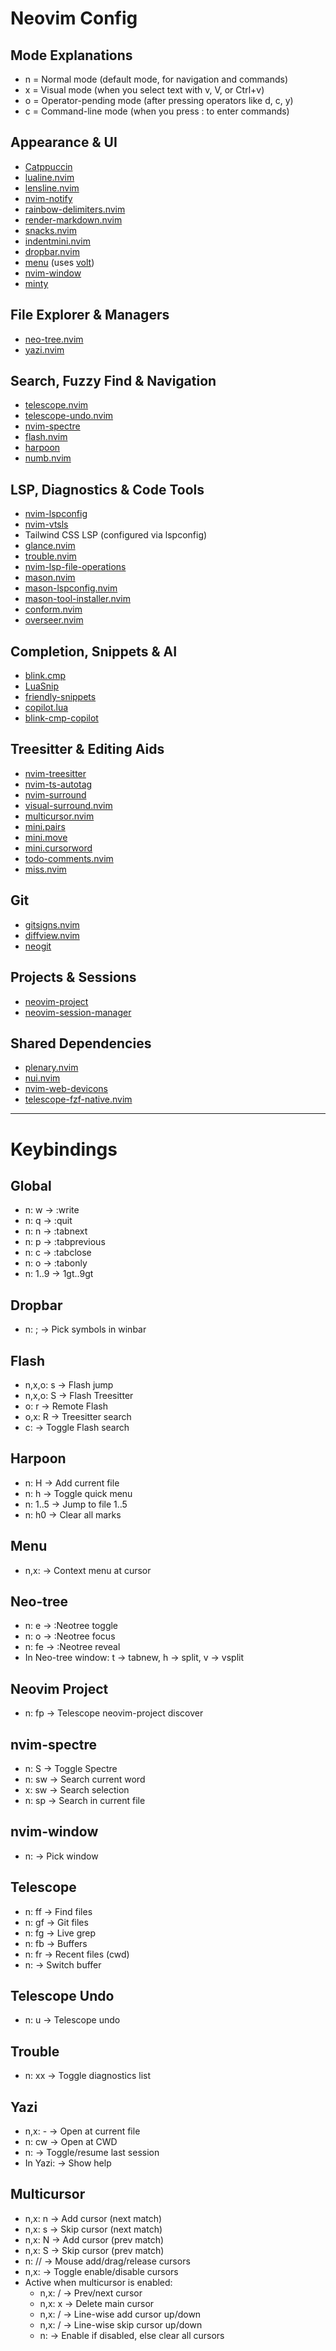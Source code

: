 # Neovim Config

## Mode Explanations
- n = Normal mode (default mode, for navigation and commands)
- x = Visual mode (when you select text with v, V, or Ctrl+v)
- o = Operator-pending mode (after pressing operators like d, c, y)
- c = Command-line mode (when you press : to enter commands)

## Appearance & UI
- [Catppuccin](https://github.com/catppuccin/nvim)
- [lualine.nvim](https://github.com/nvim-lualine/lualine.nvim)
- [lensline.nvim](https://github.com/oribarilan/lensline.nvim)
- [nvim-notify](https://github.com/rcarriga/nvim-notify)
- [rainbow-delimiters.nvim](https://github.com/HiPhish/rainbow-delimiters.nvim)
- [render-markdown.nvim](https://github.com/MeanderingProgrammer/render-markdown.nvim)
- [snacks.nvim](https://github.com/folke/snacks.nvim)
- [indentmini.nvim](https://github.com/nvimdev/indentmini.nvim)
- [dropbar.nvim](https://github.com/Bekaboo/dropbar.nvim)
- [menu](https://github.com/nvzone/menu) (uses [volt](https://github.com/nvzone/volt))
- [nvim-window](https://github.com/yorickpeterse/nvim-window)
- [minty](https://github.com/nvzone/minty)

## File Explorer & Managers
- [neo-tree.nvim](https://github.com/nvim-neo-tree/neo-tree.nvim)
- [yazi.nvim](https://github.com/mikavilpas/yazi.nvim)

## Search, Fuzzy Find & Navigation
- [telescope.nvim](https://github.com/nvim-telescope/telescope.nvim)
- [telescope-undo.nvim](https://github.com/debugloop/telescope-undo.nvim)
- [nvim-spectre](https://github.com/nvim-pack/nvim-spectre)
- [flash.nvim](https://github.com/folke/flash.nvim)
- [harpoon](https://github.com/ThePrimeagen/harpoon)
- [numb.nvim](https://github.com/nacro90/numb.nvim)

## LSP, Diagnostics & Code Tools
- [nvim-lspconfig](https://github.com/neovim/nvim-lspconfig)
- [nvim-vtsls](https://github.com/yioneko/nvim-vtsls)
- Tailwind CSS LSP (configured via lspconfig)
- [glance.nvim](https://github.com/dnlhc/glance.nvim)
- [trouble.nvim](https://github.com/folke/trouble.nvim)
- [nvim-lsp-file-operations](https://github.com/antosha417/nvim-lsp-file-operations)
- [mason.nvim](https://github.com/williamboman/mason.nvim)
- [mason-lspconfig.nvim](https://github.com/mason-org/mason-lspconfig.nvim)
- [mason-tool-installer.nvim](https://github.com/WhoIsSethDaniel/mason-tool-installer.nvim)
- [conform.nvim](https://github.com/stevearc/conform.nvim)
- [overseer.nvim](https://github.com/stevearc/overseer.nvim)

## Completion, Snippets & AI
- [blink.cmp](https://github.com/saghen/blink.cmp)
- [LuaSnip](https://github.com/L3MON4D3/LuaSnip)
- [friendly-snippets](https://github.com/rafamadriz/friendly-snippets)
- [copilot.lua](https://github.com/zbirenbaum/copilot.lua)
- [blink-cmp-copilot](https://github.com/giuxtaposition/blink-cmp-copilot)

## Treesitter & Editing Aids
- [nvim-treesitter](https://github.com/nvim-treesitter/nvim-treesitter)
- [nvim-ts-autotag](https://github.com/windwp/nvim-ts-autotag)
- [nvim-surround](https://github.com/kylechui/nvim-surround)
- [visual-surround.nvim](https://github.com/NStefan002/visual-surround.nvim)
- [multicursor.nvim](https://github.com/jake-stewart/multicursor.nvim)
- [mini.pairs](https://github.com/nvim-mini/mini.pairs)
- [mini.move](https://github.com/nvim-mini/mini.move)
- [mini.cursorword](https://github.com/nvim-mini/mini.cursorword)
- [todo-comments.nvim](https://github.com/folke/todo-comments.nvim)
- [miss.nvim](https://github.com/Enigama/miss.nvim)

## Git
- [gitsigns.nvim](https://github.com/lewis6991/gitsigns.nvim)
- [diffview.nvim](https://github.com/sindrets/diffview.nvim)
- [neogit](https://github.com/NeogitOrg/neogit)

## Projects & Sessions
- [neovim-project](https://github.com/coffebar/neovim-project)
- [neovim-session-manager](https://github.com/Shatur/neovim-session-manager)

## Shared Dependencies
- [plenary.nvim](https://github.com/nvim-lua/plenary.nvim)
- [nui.nvim](https://github.com/MunifTanjim/nui.nvim)
- [nvim-web-devicons](https://github.com/nvim-tree/nvim-web-devicons)
- [telescope-fzf-native.nvim](https://github.com/nvim-telescope/telescope-fzf-native.nvim)

---

# Keybindings

## Global
- n: <leader>w → :write
- n: <leader>q → :quit
- n: <Tab>n → :tabnext
- n: <Tab>p → :tabprevious
- n: <Tab>c → :tabclose
- n: <Tab>o → :tabonly
- n: <Tab>1..9 → 1gt..9gt

## Dropbar
- n: <leader>; → Pick symbols in winbar

## Flash
- n,x,o: s → Flash jump
- n,x,o: S → Flash Treesitter
- o: r → Remote Flash
- o,x: R → Treesitter search
- c: <C-s> → Toggle Flash search

## Harpoon
- n: <leader>H → Add current file
- n: <leader>h → Toggle quick menu
- n: <leader>1..5 → Jump to file 1..5
- n: <leader>h0 → Clear all marks

## Menu
- n,x: <RightMouse> → Context menu at cursor

## Neo-tree
- n: <leader>e → :Neotree toggle
- n: <leader>o → :Neotree focus
- n: <leader>fe → :Neotree reveal
- In Neo-tree window: t → tabnew, h → split, v → vsplit

## Neovim Project
- n: <leader>fp → Telescope neovim-project discover

## nvim-spectre
- n: <leader>S → Toggle Spectre
- n: <leader>sw → Search current word
- x: <leader>sw → Search selection
- n: <leader>sp → Search in current file

## nvim-window
- n: <C-w><C-w> → Pick window

## Telescope
- n: <leader>ff → Find files
- n: <leader>gf → Git files
- n: <leader>fg → Live grep
- n: <leader>fb → Buffers
- n: <leader>fr → Recent files (cwd)
- n: <leader><space> → Switch buffer

## Telescope Undo
- n: <leader>u → Telescope undo

## Trouble
- n: <leader>xx → Toggle diagnostics list

## Yazi
- n,x: <leader>- → Open at current file
- n: <leader>cw → Open at CWD
- n: <C-Up> → Toggle/resume last session
- In Yazi: <F1> → Show help

## Multicursor
- n,x: <leader>n → Add cursor (next match)
- n,x: <leader>s → Skip cursor (next match)
- n,x: <leader>N → Add cursor (prev match)
- n,x: <leader>S → Skip cursor (prev match)
- n: <C-LeftMouse>/<C-LeftDrag>/<C-LeftRelease> → Mouse add/drag/release cursors
- n,x: <C-q> → Toggle enable/disable cursors
- Active when multicursor is enabled:
  - n,x: <Left>/<Right> → Prev/next cursor
  - n,x: <leader>x → Delete main cursor
  - n,x: <Up>/<Down> → Line-wise add cursor up/down
  - n,x: <leader><Up>/<leader><Down> → Line-wise skip cursor up/down
  - n: <Esc> → Enable if disabled, else clear all cursors
